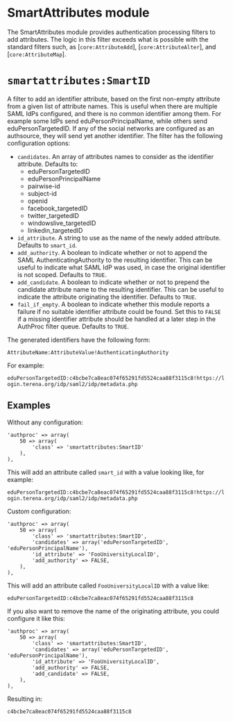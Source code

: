 SmartAttributes module
======================

The SmartAttributes module provides authentication processing filters to add attributes.
The logic in this filter exceeds what is possible with the standard filters such, as [`core:AttributeAdd`], [`core:AttributeAlter`], and [`core:AttributeMap`].



`smartattributes:SmartID`
=========================

A filter to add an identifier attribute, based on the first non-empty attribute from a given list of attribute names.
This is useful when there are multiple SAML IdPs configured, and there is no common identifier among them.
For example some IdPs send eduPersonPrincipalName, while others send eduPersonTargetedID. If any of the social networks are configured as an authsource, they will send yet another identifier.
The filter has the following configuration options:

* `candidates`. An array of attributes names to consider as the identifier attribute. Defaults to:
	* eduPersonTargetedID
	* eduPersonPrincipalName
	* pairwise-id
	* subject-id
	* openid
	* facebook_targetedID
	* twitter_targetedID
	* windowslive_targetedID
	* linkedin_targetedID
* `id_attribute`. A string to use as the name of the newly added attribute. Defaults to `smart_id`.
* `add_authority`. A boolean to indicate whether or not to append the SAML AuthenticatingAuthority to the resulting identifier. This can be useful to indicate what SAML IdP was used, in case the original identifier is not scoped. Defaults to `TRUE`.
* `add_candidate`. A boolean to indicate whether or not to prepend the candidate attribute name to the resulting identifier. This can be useful to indicate the attribute originating the identifier. Defaults to `TRUE`.
* `fail_if_empty`. A boolean to indicate whether this module reports a failure if no suitable identifier attribute could be found. Set this to `FALSE` if a missing identifier attribute should be handled at a later step in the AuthProc filter queue. Defaults to `TRUE`.

The generated identifiers have the following form:

`AttributeName:AttributeValue!AuthenticatingAuthority`

For example:

`eduPersonTargetedID:c4bcbe7ca8eac074f65291fd5524caa88f3115c8!https://login.terena.org/idp/saml2/idp/metadata.php`

Examples
--------

Without any configuration:

	'authproc' => array(
		50 => array(
			'class' => 'smartattributes:SmartID'
		),
	),


This will add an attribute called `smart_id` with a value looking like, for example:

`eduPersonTargetedID:c4bcbe7ca8eac074f65291fd5524caa88f3115c8!https://login.terena.org/idp/saml2/idp/metadata.php`

Custom configuration:

	'authproc' => array(
		50 => array(
			'class' => 'smartattributes:SmartID',
			'candidates' => array('eduPersonTargetedID', 'eduPersonPrincipalName'),
			'id_attribute' => 'FooUniversityLocalID',
			'add_authority' => FALSE,
		),
	),

This will add an attribute called `FooUniversityLocalID` with a value like:

`eduPersonTargetedID:c4bcbe7ca8eac074f65291fd5524caa88f3115c8`

If you also want to remove the name of the originating attribute, you could configure it like this:

	'authproc' => array(
		50 => array(
			'class' => 'smartattributes:SmartID',
			'candidates' => array('eduPersonTargetedID', 'eduPersonPrincipalName'),
			'id_attribute' => 'FooUniversityLocalID',
			'add_authority' => FALSE,
			'add_candidate' => FALSE,
		),
	),

Resulting in:

`c4bcbe7ca8eac074f65291fd5524caa88f3115c8`
